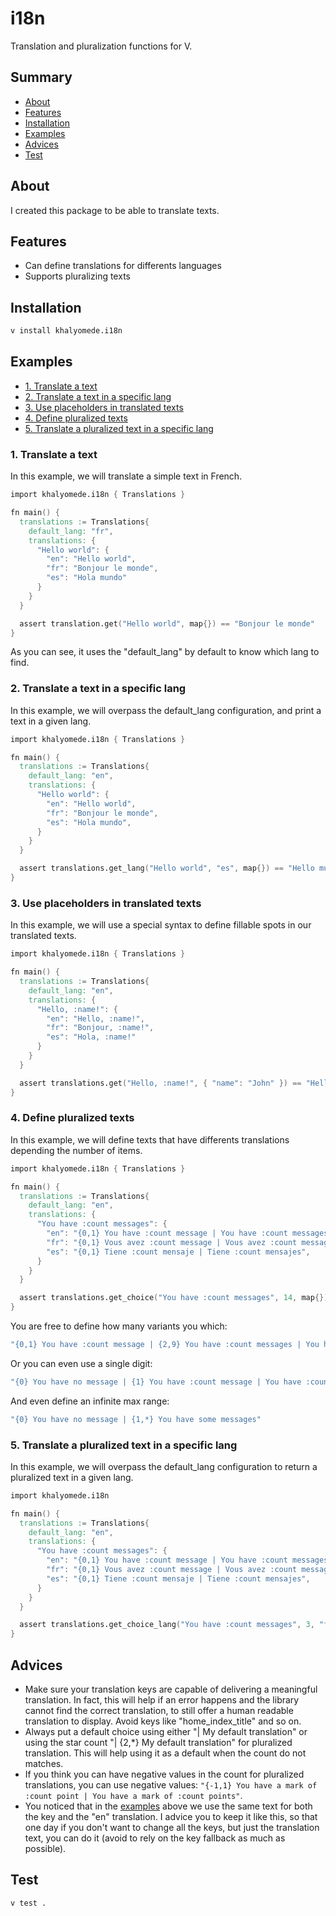 # i18n

Translation and pluralization functions for V.

## Summary

- [About](#about)
- [Features](#features)
- [Installation](#installation)
- [Examples](#examples)
- [Advices](#advices)
- [Test](#test)

## About

I created this package to be able to translate texts.

## Features

- Can define translations for differents languages
- Supports pluralizing texts

## Installation

```bash
v install khalyomede.i18n
```

## Examples

- [1. Translate a text](#1-translate-a-text)
- [2. Translate a text in a specific lang](#2-translate-a-text-in-a-specific-lang)
- [3. Use placeholders in translated texts](#3-use-placeholders-in-translated-texts)
- [4. Define pluralized texts](#4-define-pluralized-texts)
- [5. Translate a pluralized text in a specific lang](#5-translate-a-pluralized-text-in-a-specific-lang)

### 1. Translate a text

In this example, we will translate a simple text in French.

```v
import khalyomede.i18n { Translations }

fn main() {
  translations := Translations{
    default_lang: "fr",
    translations: {
      "Hello world": {
        "en": "Hello world",
        "fr": "Bonjour le monde",
        "es": "Hola mundo"
      }
    }
  }

  assert translation.get("Hello world", map{}) == "Bonjour le monde"
}
```

As you can see, it uses the "default_lang" by default to know which lang to find.

### 2. Translate a text in a specific lang

In this example, we will overpass the default_lang configuration, and print a text in a given lang.

```v
import khalyomede.i18n { Translations }

fn main() {
  translations := Translations{
    default_lang: "en",
    translations: {
      "Hello world": {
        "en": "Hello world",
        "fr": "Bonjour le monde",
        "es": "Hola mundo",
      }
    }
  }

  assert translations.get_lang("Hello world", "es", map{}) == "Hello mundo"
}
```

### 3. Use placeholders in translated texts

In this example, we will use a special syntax to define fillable spots in our translated texts.

```v
import khalyomede.i18n { Translations }

fn main() {
  translations := Translations{
    default_lang: "en",
    translations: {
      "Hello, :name!": {
        "en": "Hello, :name!",
        "fr": "Bonjour, :name!",
        "es": "Hola, :name!"
      }
    }
  }

  assert translations.get("Hello, :name!", { "name": "John" }) == "Hello, John!"
}
```

### 4. Define pluralized texts

In this example, we will define texts that have differents translations depending the number of items.

```v
import khalyomede.i18n { Translations }

fn main() {
  translations := Translations{
    default_lang: "en",
    translations: {
      "You have :count messages": {
        "en": "{0,1} You have :count message | You have :count messages",
        "fr": "{0,1} Vous avez :count message | Vous avez :count messages",
        "es": "{0,1} Tiene :count mensaje | Tiene :count mensajes",
      }
    }
  }

  assert translations.get_choice("You have :count messages", 14, map{}) == "You have 14 messages"
}
```

You are free to define how many variants you which:

```v
"{0,1} You have :count message | {2,9} You have :count messages | You have some messages"
```

Or you can even use a single digit:

```v
"{0} You have no message | {1} You have :count message | You have :count messages"
```

And even define an infinite max range:

```v
"{0} You have no message | {1,*} You have some messages"
```

### 5. Translate a pluralized text in a specific lang

In this example, we will overpass the default_lang configuration to return a pluralized text in a given lang.

```v
import khalyomede.i18n

fn main() {
  translations := Translations{
    default_lang: "en",
    translations: {
      "You have :count messages": {
        "en": "{0,1} You have :count message | You have :count messages",
        "fr": "{0,1} Vous avez :count message | Vous avez :count messages",
        "es": "{0,1} Tiene :count mensaje | Tiene :count mensajes",
      }
    }
  }

  assert translations.get_choice_lang("You have :count messages", 3, "fr", map{}) == "Vous avez 3 messages"
}
```

## Advices

- Make sure your translation keys are capable of delivering a meaningful translation. In fact, this will help if an error happens and the library cannot find the correct translation, to still offer a human readable translation to display. Avoid keys like "home_index_title" and so on.
- Always put a default choice using either "| My default translation" or using the star count "| {2,*} My default translation" for pluralized translation. This will help using it as a default when the count do not matches.
- If you think you can have negative values in the count for pluralized translations, you can use negative values: `"{-1,1} You have a mark of :count point | You have a mark of :count points"`.
- You noticed that in the [examples](#examples) above we use the same text for both the key and the "en" translation. I advice you to keep it like this, so that one day if you don't want to change all the keys, but just the translation text, you can do it (avoid to rely on the key fallback as much as possible).

## Test

```bash
v test .
```
